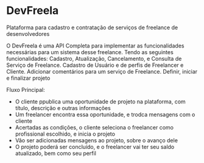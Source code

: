 # DevFreela
Plataforma para cadastro e contratação de serviços de freelance de desenvolvedores


O DevFreela é uma API Completa para implementar as funcionalidades necessárias para um sistema desse freelance.
Tendo as seguintes funcionalidades: Cadastro, Atualização, Cancelamento, e Consulta de Serviço de Freelance.
Cadastro de Usuário e de perfis de Freelancer e Cliente.
Adicionar comentários para um serviço de Freelance.
Definir, iniciar e finalizar projeto

Fluxo Principal:

- O cliente ppublica uma oportunidade de projeto na plataforma, com título, descrição e outras informações
- Um freelancer encontra essa oportunidade, e trodca mensagens com o cliente
- Acertadas as condições, o cliente seleciona o freelancer como profissional escolhido, e inicia o projeto
- Vão ser adicionadas mensagens ao projeto, sobre o avanço dele
- O projeto poderá ser concluído, e o freelancer vai ter seu saldo atualizado, bem como seu perfil
